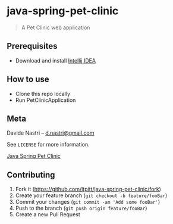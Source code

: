 # java-spring-pet-clinic
> A Pet Clinic web application

## Prerequisites

- Download and install [Intellij IDEA](https://www.jetbrains.com/idea/download)

## How to use

- Clone this repo locally
- Run PetClinicApplication

## Meta

Davide Nastri – d.nastri@gmail.com

See ``LICENSE`` for more information.

[Java Spring Pet Clinic](https://github.com/ltpitt/java-spring-pet-clinic)

## Contributing

1. Fork it (<https://github.com/ltpitt/java-spring-pet-clinic/fork>)
2. Create your feature branch (`git checkout -b feature/fooBar`)
3. Commit your changes (`git commit -am 'Add some fooBar'`)
4. Push to the branch (`git push origin feature/fooBar`)
5. Create a new Pull Request
